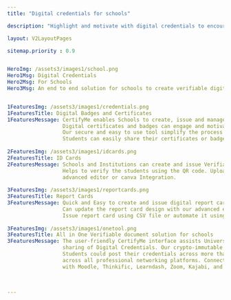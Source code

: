 ```yaml
---
title: "Digital credentials for schools"

description: "Highlight and motivate with digital credentials to encourage users to achieve specific goals in learning"

layout: V2LayoutPages

sitemap.priority : 0.9


HeroImg: /assets3/images1/school.png
Hero1Msg: Digital Credentials
Hero2Msg: For Schools
Hero3Msg: An end to end solution for schools to create verifiable digital documents.


1FeaturesImg: /assets3/images1/credentials.png
1FeaturesTitle: Digital Badges and Certificates
1FeaturesMessage: CertifyMe enables Schools to create, issue and manage digital badges and certificates. 
                  Digital certificates and badges can engage and motivate students to earn goals in learning and other activites.
                  Our secure and easy to use tool simplify the process of creating and issuing online badges and certificates for schools.
                  Students can easily share their certificates or badges into different social media platforms and highlight their achievements.
                  
2FeaturesImg: /assets3/images1/idcards.png
2FeaturesTitle: ID Cards
2FeaturesMessage: Schools and Institutions can create and issue Verifiable ID cards for their students using our tool.
                  Helps to verify the students using the QR code. Upload candidates photo and create image templates using our 
                  advanced editor or canva Integration.
                  
3FeaturesImg: /assets3/images1/reportcards.png
3FeaturesTitle: Report Cards
3FeaturesMessage: Quick and Easy to create and issue digital report cards. Customizable report cards with custom atributes. 
                  Can update the report card design with our advanced editor and canva integration. 
                  Issue report card using CSV file or automate it using Integrations and verify it with our three level verification.
                  
3FeaturesImg: /assets3/images1/onetool.png
3FeaturesTitle: All in One Verifiable document solution for schools
3FeaturesMessage: The user-friendly CertifyMe interface assists Universities, Colleges, and Schools in the creation, issue, monitoring, and 
                  sharing of Digital Credentials. Our crypto-immutable credentials for quick credential verification could be of great use to students. 
                  Students could post their credentials across more than 50 social media platforms, increasing both their brand value and visibility 
                  across all professional networking platforms. Connect your favorite LMS securely to our digital management platform. We are pre-integrated 
                  with Moodle, Thinkific, Learndash, Zoom, Kajabi, and Docebo
                  
                  
                  
---
```

